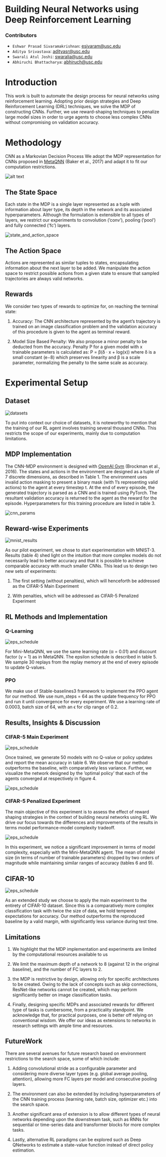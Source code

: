 # Building Neural Networks using Deep Reinforcement Learning

### Contributors
- `Eshwar Prasad Sivaramakrishnan`: esivaram@usc.edu
- `Aditya Srivastava`: adityasr@usc.edu
- `Swarali Atul Joshi`: swaralia@usc.edu
- `Abhiruchi Bhattacharya`: abhiruch@usc.edu

# Introduction

This work is built to automate the design process for neural networks using reinforcement learning. Adopting prior design strategies and Deep Reinforcement Learning (DRL) techniques, we solve the MDP of constructing CNNs. Further, we use reward-shaping techniques to penalize large model sizes in order to urge agents to choose less complex CNNs without compromising on validation accuracy.

# Methodology

CNN as a Markovian Decision Process
We adopt the MDP representation for CNNs proposed
in [MetaQNN](https://bowenbaker.github.io/metaqnn/) (Baker et al., 2017) and adapt
it to fit our computation restrictions.

![alt text](CNN_RL.png)

## The State Space
Each state in the MDP is a single layer represented
as a tuple with information about layer type, its
depth in the network and its associated hyperparameters.
Although the formulation is extensible
to all types of layers, we restrict our experiments
to convolution (’conv’), pooling (’pool’) and fully
connected (’fc’) layers.

![state_and_action_space](state_action_space_params.PNG)

## The Action Space
Actions are represented as similar tuples to states,
encapsulating information about the next layer to
be added. We manipulate the action space to restrict
possible actions from a given state to ensure
that sampled trajectories are always valid networks.

## Rewards
We consider two types of rewards to optimize for,
on reaching the terminal state:

  1. Accuracy: The CNN architecture represented
by the agent’s trajectory is trained on an image
classification problem and the validation accuracy
of this procedure is given to the agent
as terminal reward.

  2. Model Size Based Penalty: We also propose a minor
penalty to be deducted from the accuracy.
Penalty P for a given model with x trainable
parameters is calculated as:
P = β(δ · x + log(x))
where δ is a small constant (e−8) which preserves
linearity and β is a scale parameter,
normalizing the penalty to the same scale as
accuracy.

# Experimental Setup
## Dataset

![datasets](datasets.PNG)

To put into context our choice of datasets, it is noteworthy
to mention that the training of our RL agent
involves training several thousand CNNs. This restricts
the scope of our experiments, mainly due to
computation limitations.

## MDP Implementation
The CNN-MDP environment is designed with [OpenAI
Gym](https://www.gymlibrary.dev/) (Brockman et al., 2016). The states and
actions in the environment are designed as a tuple
of 7 discrete dimensions, as described in Table 1.
The environment uses invalid action masking to
present a binary mask (with 1’s representing valid
actions) to the agent at every timestep t.
At the end of every episode, the generated trajectory
is parsed as a CNN and is trained using
PyTorch. The resultant validation accuracy is returned
to the agent as the reward for the episode.
Hyperparameters for this training procedure are
listed in table 3.

![cnn_params](cnn_params.PNG)

## Reward-wise Experiments

![mnist_results](mnist_results.PNG)

As our pilot experiment, we chose to start experimentation
with MNIST-3. Results (table 4) shed
light on the intuition that more complex models do
not necessarily lead to better accuracy and that it
is possible to achieve comparable accuracy with
much smaller CNNs. This lead us to design two
new sets of experiments:

  1. The first setting
(without penalties), which will henceforth be addressed as
the CIFAR-5 Main Experiment

  2. With penalties, which will be
addressed as CIFAR-5 Penalized Experiment

## RL Methods and Implementation

### Q-Learning

![eps_schedule](eps_schedule_minimetaqnn_cifar5.PNG)

For Mini-MetaQNN, we use the same learning rate
(α = 0.01) and discount factor (γ = 1) as in MetaQNN. The epsilon
schedule is described in table 5. We sample 30
replays from the replay memory at the end of every
episode to update Q-values.

### PPO

We make use of Stable-baselines3 framework 
to implement the PPO agent for
our method. We use num_steps = 64 as the update
frequency for PPO and run it until convergence for
every experiment. We use a learning rate of 0.0003,
batch size of 64, with an ϵ for clip range of 0.2.

## Results, Insights & Discussion

### CIFAR-5 Main Experiment

![eps_schedule](eval_acc_cifar5_main.PNG)

Once trained, we generate 50 models with
no Q-value or policy updates and report the mean
accuracy in table 6. We observe that our method
outperforms the baseline, with comparatively less
variance. Further, we visualize the network designed
by the ’optimal policy’ that each of the
agents converged at respectively in figure 4.

![eps_schedule](best_eval_model_cifar5_main.PNG)

### CIFAR-5 Penalized Experiment

The main objective of this experiment is to assess
the effect of reward shaping strategies in the context
of building neural networks using RL. We drive our
focus towards the differences and improvements
of the results in terms model performance-model
complexity tradeoff.

![eps_schedule](best_eval_model_cifar5_penalized.PNG)


In this experiment, we notice a significant improvement in terms of model complexity,
especially with the Mini-MetaQNN agent.
The mean of model size (in terms of number of
trainable parameters) dropped by two orders of
magnitude while maintaining similar ranges of accuracy
(tables 6 and 9). 

## CIFAR-10

![eps_schedule](eval_acc_cifar10.PNG)

As an extended study we choose to apply the main
experiment to the entirety of CIFAR-10 dataset.
Since this is a comparatively more complex classification
task with twice the size of data, we hold
tempered expectations for accuracy. Our method
outperforms the reproduced baseline by
a valid margin, with significantly less variance during
test time. 

## Limitations

1. We highlight that the MDP implementation and
experiments are limited by the computational resources
available to us

2. We limit the maximum
depth of a network to 8 (against 12 in the original
baseline), and the number of FC layers to 2.

3. the MDP is restrictive by design, allowing
only for specific architectures to be created.
Owing to the lack of concepts such as skip connections,
ResNet-like networks cannot be created,
which may perform significantly better on image
classification tasks.

4. Finally, designing specific MDPs and associated
rewards for different type of tasks is cumbersome,
from a practicality standpoint. We acknowledge
that, for practical purposes, one is better off relying
on conventional wisdom. We offer our ideas as
extensions to networks in research settings with
ample time and resources.

## FutureWork
There are several avenues for future research based
on environment restrictions to the search space,
some of which include: 

1. Adding convolutional stride
as a configurable parameter and considering more diverse
layer types (e.g. global average pooling, attention),
allowing more FC layers per model and
consecutive pooling layers.

2. The environment can also be extended by including
hyperparameters of the CNN training process
(learning rate, batch size, optimizer etc.) into the
search space.

3. Another significant area of extension
is to allow different types of neural networks depending
upon the downstream task, such as RNNs
for sequential or time-series data and transformer
blocks for more complex tasks.

4. Lastly, alternative
RL paradigms can be explored such as Deep QNetworks
to estimate a state-value function instead
of direct policy estimation.
